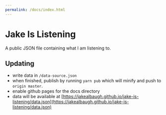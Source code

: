 ```yaml
---
permalink: /docs/index.html
---
```


# Jake Is Listening

A public JSON file containing what I am listening to.

## Updating

- write data in `/data-source.json`
- when finished, publish by running `yarn pub` which will minify and push to `origin master`.
- enable github pages for the docs directory
- data will be available at [https://jakealbaugh.github.io/jake-is-listening/data.json](https://jakealbaugh.github.io/jake-is-listening/data.json)

